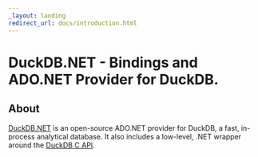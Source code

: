 ```yaml
---
_layout: landing
redirect_url: docs/introduction.html
---
```


# DuckDB.NET - Bindings and ADO.NET Provider for DuckDB.

## About

[DuckDB.NET](https://github.com/Giorgi/DuckDB.NET) is an open-source ADO.NET provider for DuckDB, a fast, in-process analytical database. It also includes a low-level, .NET 
wrapper around the [DuckDB C API](https://duckdb.org/docs/api/c/overview).
